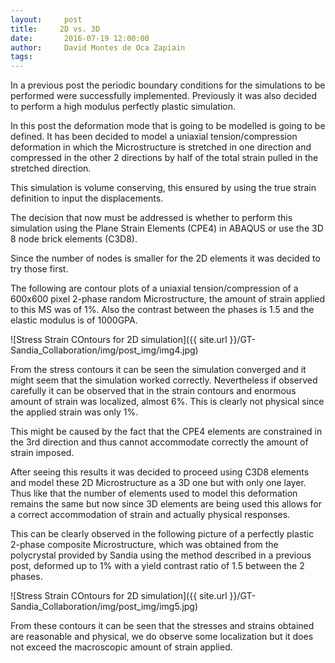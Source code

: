 ```yaml
---
layout:     post
title:     2D vs. 3D
date:       2016-07-19 12:00:00
author:     David Montes de Oca Zapiain
tags: 		
---
```

In a previous post the periodic boundary conditions for the simulations to be performed were successfully implemented. Previously it was also decided to perform a high modulus perfectly plastic simulation.


In this post the deformation mode that is going to be modelled is going to be defined. It has been decided to model a uniaxial tension/compression deformation in which the Microstructure is stretched in one direction and compressed in the other 2 directions by half of the total strain pulled in the stretched direction. 

This simulation is volume conserving, this ensured by using the true strain definition to input the displacements.


The decision that now must be addressed is whether to perform this simulation using the Plane Strain Elements (CPE4) in ABAQUS or use the 3D 8 node brick elements (C3D8). 

Since the number of nodes is smaller for the 2D elements it was decided to try those first.


The following are contour plots of a uniaxial tension/compression of a 600x600 pixel 2-phase random Microstructure, the amount of strain applied to this MS was of 1%.
Also the contrast between the phases is 1.5 and the elastic modulus is of 1000GPA. 

![Stress Strain COntours for 2D simulation]({{ site.url }}/GT-Sandia_Collaboration/img/post_img/img4.jpg)


From the stress contours it can be seen the simulation converged and it might seem that the simulation worked correctly. Nevertheless if observed carefully it can be observed that in the strain contours and enormous amount of strain was localized, almost 6%. This is clearly not physical since the applied strain was only 1%.


This might be caused by the fact that the CPE4 elements are constrained in the 3rd direction and thus cannot accommodate correctly the amount of strain imposed. 


After seeing this results it was decided to proceed using C3D8 elements and model these 2D Microstructure as a 3D one but with only one layer. Thus like that the number of elements used to model this deformation remains the same but now since 3D elements are being used this allows for a correct accommodation of strain and actually physical responses. 


This can be clearly observed in the following picture of a perfectly plastic 2-phase composite Microstructure, which was obtained from the polycrystal provided by Sandia using the method described in a previous post, deformed up to 1% with a yield contrast ratio of 1.5 between the 2 phases.

![Stress Strain COntours for 2D simulation]({{ site.url }}/GT-Sandia_Collaboration/img/post_img/img5.jpg)

From these contours it can be seen that the stresses and strains obtained are reasonable and physical, we do observe some localization but it does not exceed the macroscopic amount of strain applied. 
